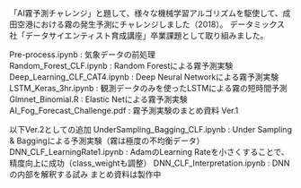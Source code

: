 「AI霧予測チャレンジ」と題して、様々な機械学習アルゴリズムを駆使して、成田空港における霧の発生予測にチャレンジしました（2018）。
データミックス社「データサイエンティスト育成講座」卒業課題として取り組みました。

Pre-process.ipynb : 気象データの前処理  
Random_Forest_CLF.ipynb : Random Forestによる霧予測実験  
Deep_Learning_CLF_CAT4.ipynb : Deep Neural Networkによる霧予測実験  
LSTM_Keras_3hr.ipynb : 観測データのみを使ったLSTMによる霧の短時間予測  
Glmnet_Binomial.R : Elastic Netによる霧予測実験  
AI_Fog_Forecast_Challenge.pdf : 霧予測実験のまとめ資料 Ver.1  

以下Ver.2としての追加
UnderSampling_Bagging_CLF.ipynb : Under Sampling & Baggingによる予測実験（霧は極度の不均衡データ）
DNN_CLF_LearningRate1.ipynb : AdamのLearning Rateを小さくすることで、精度向上に成功（class_weightも調整）
DNN_CLF_Interpretation.ipynb : DNNの内部を解釈する試み
まとめ資料は製作中
